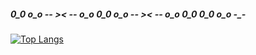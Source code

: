 ##### 0_0 o_o \-_\- >_< -_- o_o 0_0 o_o -_- >_< -_- o_o 0_0 0_0 o_o -_-

[![Top Langs](https://github-readme-stats.vercel.app/api/top-langs/?username=9rotama&layout=compact&theme=kacho_ga)](https://github.com/9rotama/github-readme-stats)

